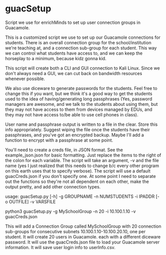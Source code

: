 # guacSetup
Script we use for enrichMinds to set up user connection groups in Guacamole.

This is a customized script we use to set up our Guacamole connections for students. There is an overall connection group for the school/institution we're teaching at, and a connection sub-group for each student. This way we can control what students have access to, and we can keep the horseplay to a minimum, because kidz gonna kid.

This script will create both a CLI and GUI connection to Kali Linux. Since we don't always need a GUI, we can cut back on bandwidth resources whenever possible.

We also use diceware to generate passwords for the students. Feel free to change this if you want, but we think it's a good way to get the students used to the idea of having/generating long passphrases (Yes, password managers are awesome, and we talk to the students about using them, but they may not have access to them from devices managed by EDUs, and they may not have access to/be able to use cell phones in class).

User name and passphrase output is written to a file in the clear. Store this info appropriately. Suggest wiping the file once the students have their passphrases, and you've got an encrypted backup. Maybe I'll add a function to encrypt with a passphrase at some point.

You'll need to create a creds file, in JSON format. See the example_json.json for basic formatting. Just replace the items to the right of the colon for each variable. The script will take an argument, -v and the file name (yes I just realized that this needs to change b/c every other program on this earth uses that to specify verbose). The script will use a default guacCreds.json if you don't specify one. At some point I need to separate out the functions so they're not all dependent on each other, make the output pretty, and add other connection types.

usage: guacSetup.py [-h] -g GROUPNAME -n NUMSTUDENTS -i IPADDR [-o OUTFILE] -v
                    VARSFILE
                    
python3 guacSetup.py -g MySchoolGroup -n 20 -i 10.100.1.10 -v guacCreds.json

This will add a Connection Group called MySchoolGroup with 20 connection sub-groups for consecutive subnets 10.100.1.10-10.100.20.10, one per student. It will create 20 users in Guacamole. each with a different diceware password. It will use the guacCreds.json file to load your Guacamole server information. It will save user login info to userInfo.csv.


